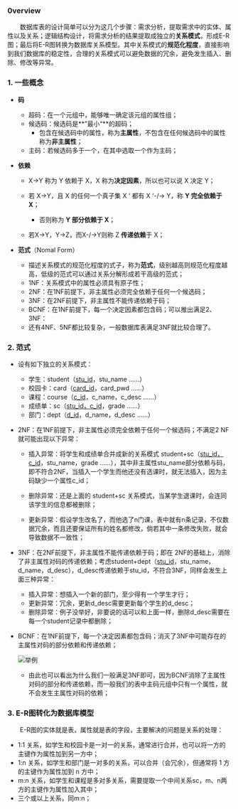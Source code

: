 ### 0verview

　　数据库表的设计简单可以分为这几个步骤：需求分析，提取需求中的实体、属性以及关系；逻辑结构设计，将需求分析的结果提取成独立的**关系模式**，形成E-R图；最后将E-R图转换为数据库关系模型。其中关系模式的**规范化程度**，直接影响到我们数据库的稳定性，合理的关系模式可以避免数据的冗余，避免发生插入、删除、修改等异常。

### 1. 一些概念

- **码**

  - 超码：在一个元组中，能够唯一确定该元组的属性组；
  - 候选码：候选码是**”最小“**的超码；
    - 包含在候选码中的属性，称为**主属性**，不包含在任何候选码中的属性称为**非主属性**；
  - 主码：若候选码多于一个，在其中选取一个作为主码；

  

- **依赖**

  - X→Y 称为 Y 依赖于 X，X 称为**决定因素**，所以也可以说 X 决定 Y；

  - 若 X→Y，且 X 的任何一个真子集 X ‘ 都有 X ‘-/-> Y，称 **Y 完全依赖于 X**；

    - 否则称为 **Y 部分依赖于 X**；

  - 若X→Y，Y→Z，而X-/->Y则称 Z **传递依赖**于 X；

    

- **范式**（Nomal Form）

  - 描述关系模式的规范化程度的式子，称为**范式**，级别越高则规范化程度越高，低级的范式可以通过关系分解形成若干高级的范式；
  - 1NF：关系模式中的属性必须具有原子性；
  - 2NF：在1NF前提下，非主属性必须完全依赖于任何一个候选码；
  - 3NF：在2NF前提下，非主属性不能传递依赖于码；
  - BCNF：在1NF前提下，每一个决定因素都包含码；可以推出满足2、3NF：
  - 还有4NF、5NF都比较复杂，一般数据库表满足3NF就比较合理了。



### 2. 范式

- 设有如下独立的关系模式：

  - 学生：student（<u>stu_id</u>，stu_name ……）
  - 校园卡：card（<u>card_id</u>，card_pwd ……）
  - 课程：course（<u>c_id</u>，c_name，c_desc ……）
  - 成绩单：sc（<u>stu\_id，c\_id</u>，grade ……）
  - 部门：dept（<u>d_id</u>，d_name，d_desc ……）

  

- 2NF：在1NF前提下，非主属性必须完全依赖于任何一个候选码；不满足2 NF就可能出现以下异常：

  - 插入异常：将学生和成绩单合并成新的关系模式 student+sc（<u>stu\_id，c\_id</u>，stu_name，grade ……），其中非主属性stu_name部分依赖与码，即不符合2NF，当插入一个学生而他还没有选课时，就无法插入，因为主码缺少一个属性c_id；

  - 删除异常：还是上面的 student+sc 关系模式，当某学生退课时，会连同该学生的信息都被删除；

  - 更新异常：假设学生改名了，而他选了n门课，表中就有n条记录，不仅数据冗余，而且还要保证所有的姓名都修改，倘若其中一条修改失败，就会导致数据不一致性；

    

- 3NF：在2NF前提下，非主属性不能传递依赖于码；即在 2NF的基础上，消除了非主属性对码的传递依赖；考虑student+dept（<u>stu_id</u>，stu_name，d_name，d_desc），d_desc传递依赖于stu_id，不符合3NF，同样会发生上面三种异常：

  - 插入异常：想插入一个新的部门，至少得有一个学生才行；
  - 更新异常：冗余，更新d_desc需要更新每个学生的d_desc；
  - 删除异常：例子没举好，非要说的话可以和上面一样，删除d_desc需要在每一个student记录中都删除；



- BCNF：在1NF前提下，每一个决定因素都包含码；消灭了3NF中可能存在的主属性对码的部分依赖和传递依赖；

  ![举例](D:/OneDrive/_mine/docsify/_img/jioewX983Ic0.png)

  - 由此也可以看出为什么我们一般满足3NF即可，因为BCNF消除了主属性对码的部分和传递依赖，而一般我们的表中主码元组中只有一个属性，就不会发生主属性对码的依赖；

  

### 3. E-R图转化为数据库模型

　　E-R图的实体就是表，属性就是表的字段，主要解决的问题是关系的处理：

- 1:1 关系，如学生和校园卡是一对一的关系，通常进行合并，也可以将一方的主键作为属性加到另一方中；
- 1:n 关系，如学生和部门是一对多的关系，可以合并（会冗余），但通常将 1 方的主键作为属性加到 n 方中；
- m:n 关系，如学生和课程是多对多关系，需要提取一个中间关系sc，m、n两方的主键作为属性加入其中；
- 三个或以上关系，同m:n；



